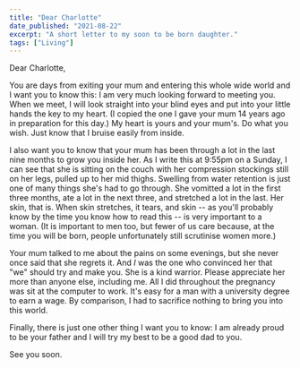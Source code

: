 ```yaml
---
title: "Dear Charlotte"
date_published: "2021-08-22"
excerpt: "A short letter to my soon to be born daughter."
tags: ["Living"]
---
```


Dear Charlotte,

You are days from exiting your mum and entering this whole wide world and I want you to know this: I am very much looking forward to meeting you. When we meet, I will look straight into your blind eyes and put into your little hands the key to my heart. (I copied the one I gave your mum 14 years ago in preparation for this day.) My heart is yours and your mum's. Do what you wish. Just know that I bruise easily from inside.

I also want you to know that your mum has been through a lot in the last nine months to grow you inside her. As I write this at 9:55pm on a Sunday, I can see that she is sitting on the couch with her compression stockings still on her legs, pulled up to her mid thighs. Swelling from water retention is just one of many things she's had to go through. She vomitted a lot in the first three months, ate a lot in the next three, and stretched a lot in the last. Her skin, that is. When skin stretches, it tears, and skin -- as you'll probably know by the time you know how to read this -- is very important to a woman. (It is important to men too, but fewer of us care because, at the time you will be born, people unfortunately still scrutinise women more.)

Your mum talked to me about the pains on some evenings, but she never once said that she regrets it. And *I* was the one who convinced her that "we" should try and make you. She is a kind warrior. Please appreciate her more than anyone else, including me. All I did throughout the pregnancy was sit at the computer to work. It's easy for a man with a university degree to earn a wage. By comparison, I had to sacrifice nothing to bring you into this world.

Finally, there is just one other thing I want you to know: I am already proud to be your father and I will try my best to be a good dad to you.

See you soon.